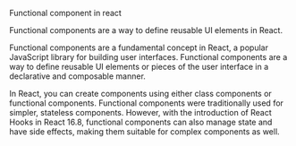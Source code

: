 Functional component in react 

Functional components are a way to define reusable UI elements in React.


Functional components are a fundamental concept in React, a popular JavaScript library for building user interfaces. Functional components are a way to define reusable UI elements or pieces of the user interface in a declarative and composable manner.

In React, you can create components using either class components or functional components. Functional components were traditionally used for simpler, stateless components. However, with the introduction of React Hooks in React 16.8, functional components can also manage state and have side effects, making them suitable for complex components as well.